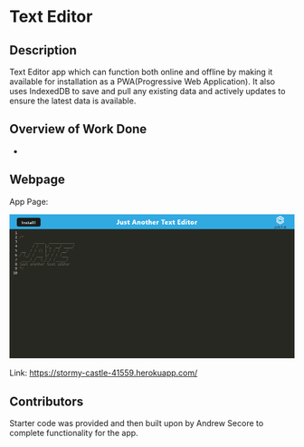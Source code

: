 # Text Editor

## Description

Text Editor app which can function both online and offline by making it available for installation as a PWA(Progressive Web Application). It also uses IndexedDB to save and pull any existing data and actively updates to ensure the latest data is available.

## Overview of Work Done

* 

## Webpage

App Page:

<img src="./assets/images/text-editor-screenshot.png"/>

Link: https://stormy-castle-41559.herokuapp.com/

## Contributors

Starter code was provided and then built upon by Andrew Secore to complete functionality for the app.